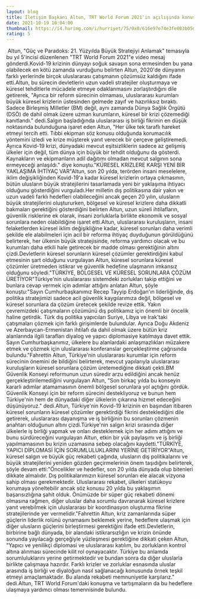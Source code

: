 ```yaml
--- 
layout: blog
title: İletişim Başkanı Altun, TRT World Forum 2021'in açılışında konuştu: Küresel sorunlar, küresel çözümler gerektiriyor
date: 2021-10-19 10:04:00
thumbnail: https://i4.hurimg.com/i/hurriyet/75/0x0/616e97e74e3fe003b05d4267.jpg
rating: 5
---
```

 Altun, "Güç ve Paradoks: 21. Yüzyılda Büyük Stratejiyi Anlamak" temasıyla bu yıl 5'incisi düzenlenen "TRT World Forum 2021"e video mesaj gönderdi.Kovid-19 krizinin dünyayı soğuk savaşın sona ermesinden bu yana olabilecek en kötü zamanda vurduğunu belirten Altun, 2020'de dünyanın farklı yerlerinde birçok uluslararası çatışmanın çözümsüz kaldığını ifade etti.Altun, bu sürecin devletlerin uzun vadeli stratejiler oluşturmaya ve küresel tehditlerle mücadele etmeye odaklanmasını zorlaştırdığını dile getirerek, "Ayrıca bir reform sürecinin olmaması, uluslararası kurumları büyük küresel krizlerin üstesinden gelmede zayıf ve hazırlıksız bıraktı. Sadece Birleşmiş Milletler (BM) değil, aynı zamanda Dünya Sağlık Örgütü (DSÖ) de dahil olmak üzere uzman kurumların, küresel bir krizi çözemediği kanıtlandı." dedi.Salgın başladığında uluslararası iş birliği fikrinin en düşük noktasında bulunduğuna işaret eden Altun, "Her ülke tek taraflı hareket etmeyi tercih etti. Tıbbi ekipman söz konusu olduğunda korumacılık yöntemini izledi ve krize müşterek yanıt verecek bir çerçeve geliştiremedi. Ayrıca Kovid-19 krizi, dünyadaki mevcut eşitsizliklerin sadece az gelişmiş ülkeler için değil, tüm dünya için büyük bir tehdit olduğunu da gösterdi. Kaynakların ve ekipmanların adil dağıtımı olmadan mevcut salgının sona ermeyeceği anlaşıldı." diye konuştu."KÜRESEL KRİZLERE KARŞI YENİ BİR YAKLAŞIMA İHTİYAÇ VAR"Altun, son 20 yılda, terörden insani meselelere, iklim değişikliğinden Kovid-19'a kadar küresel krizlerin ortaya çıkmasının, bütün ulusların büyük stratejilerini tasarlamada yeni bir yaklaşıma ihtiyacı olduğunu gösterdiğini vurguladı.Her milletin dış politikasına dair yakın ve uzun vadeli farklı hedefleri olabileceğini ancak geçen 20 yılın, ulusların büyük stratejilerini oluştururken, bölgesel ve küresel krizlere daha dikkatli bakmaları gerektiğini gösterdiğini belirten Altun, uzun süreli ihtilafların, güvenlik risklerine ek olarak, insani zorluklarla birlikte ekonomik ve sosyal sorunlara neden olabildiğine işaret etti.Altun, uluslararası kuruluşların, insani felaketlerden küresel iklim değişikliğine kadar, küresel sorunları daha verimli şekilde ele alabilmeleri için acil bir reforma ihtiyaç duyduğunun görüldüğünü belirterek, her ülkenin büyük stratejisinde, reforma yardımcı olacak ve bu kurumları daha etkili hale getirecek bir madde olması gerektiğinin altını çizdi.Devletlerin küresel sorunların küresel çözümler gerektirdiğini kabul etmesinin şart olduğunu vurgulayan Altun, küresel sorunlara küresel çözümler üretmeden istikrar ve güvenlik hedefine ulaşmanın imkansız olduğunu söyledi."TÜRKİYE, BÖLGESEL VE KÜRESEL SORUNLARA ÇÖZÜM ÜRETİYOR"Türkiye'nin uluslararası sistemdeki zorlukları takip ettiğini ve bunlara cevap vermek için adımlar attığını anlatan Altun, şöyle konuştu:"Sayın Cumhurbaşkanımız Recep Tayyip Erdoğan'ın liderliğinde, dış politika stratejimizi sadece acil güvenlik kaygılarımıza değil, bölgesel ve küresel sorunlara da çözüm üretecek şekilde revize ettik. Yakın çevremizdeki çatışmaların çözümünü dış politikamız için önemli bir öncelik haline getirdik. Türk dış politika yapıcıları Suriye, Libya ve Irak'taki çatışmaları çözmek için farklı girişimlerde bulundular. Ayrıca Doğu Akdeniz ve Azerbaycan-Ermenistan ihtilafı da dahil olmak üzere bütün kriz alanlarında ilgili tarafları diyalog ve yapıcı diplomasiye katılmaya davet ettik. Sayın Cumhurbaşkanımız, ülkelere bu alanlardaki anlaşmazlıkları müzakere etmek ve çözmek için uluslararası konferanslar gerçekleştirme çağrısında bulundu."Fahrettin Altun, Türkiye'nin uluslararası kurumlar için reform sürecinin önemini de bildiğini belirterek, mevcut yapılarıyla uluslararası kuruluşların küresel sorunlara çözüm üretemediğine dikkati çekti.BM Güvenlik Konseyi reformunun uzun süredir arzu edildiğini ancak henüz gerçekleştirilemediğini vurgulayan Altun, "Son birkaç yılda bu konseyin kararlı adımlar atamamasının önemli bölgesel sorunlara yol açtığını gördük. Güvenlik Konseyi için bir reform sürecini destekliyoruz ve bunun hem Türkiye'nin hem de dünyadaki diğer ülkelerin çıkarına hizmet edeceğini düşünüyoruz." dedi.Altun, Türkiye'nin Kovid-19 krizinin en başından itibaren küresel sorunların küresel çözümler gerektirdiği fikrini desteklediğini dile getirerek, uluslararası dayanışma ve iş birliğinin bu sorunları çözmenin anahtarı olduğunun altını çizdi.Türkiye'nin salgın krizi sırasında diğer ülkelerle iş birliği yapmak ve onları desteklemek için her adımı attığını ve bunu sürdüreceğini vurgulayan Altun, etkin bir yük paylaşımı ve iş birliği yapılmamasının bu krizin uzamasına sebep olacağını kaydetti."TÜRKİYE, YAPICI DİPLOMASİ İÇİN SORUMLULUKLARINI YERİNE GETİRİYOR"Altun, küresel salgın ve büyük güç rekabeti çağında, ulusların dış politikalarını ve büyük stratejilerini yeniden gözden geçirmelerinin önem taşıdığını belirterek, şöyle devam etti:"Öncelikler ve hedefler, son 20 yılda dünyada olup bitenleri dikkate almalıdır. Dış politikalarımızın küresel sorunları ele alacak vizyona sahip olması gerekmektedir. Uluslararası rekabet, ülkeleri statükoyu korumaya yöneltebilir ancak söz konusu 20 yılda bu yaklaşımın başarısızlığına şahit olduk. Önümüzde bir süper güç rekabeti dönemi olmasına rağmen, diğer uluslar daha sorumlu davranarak küresel krizlere yanıt verebilmek için uluslararası bir koordinasyon oluşturma fikrine stratejilerinde yer vermelidir."Fahrettin Altun, kriz zamanlarında süper güçlerin liderlik rolünü oynamasını beklemek yerine, hedeflere ulaşmak için diğer ulusların güçlerini birleştirmesi gerektiğini ifade etti.Devletlerin, birbirine bağlı dünyada, bir alandaki istikrarsızlığın ve krizin önünde sonunda yayılacağı gerçeğiyle yüzleşmesi gerektiğine dikkati çeken Altun, "Yapıcı ve yenilikçi diplomasi ve uluslararası katılım, bu zorlukların kontrol altına alınması sürecinde kilit rol oynayacaktır. Türkiye bu anlamda sorumluluklarını yerine getirmektedir ve bundan sonra da diğer uluslarla birlikte çalışmaya hazırdır. Farklı krizler ve zorluklar esnasında uluslar arasında iş birliği ve diyaloğun nasıl sağlanacağı konusunda örnek teşkil etmeyi amaçlamaktadır. Bu alanda rekabeti memnuniyetle karşılarız." dedi.Altun, TRT World Forum'daki konuşma ve tartışmaların da bu hedeflere ulaşmaya yardımcı olması temennisinde bulundu.
